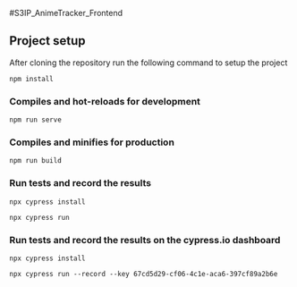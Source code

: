 #S3IP_AnimeTracker_Frontend

## Project setup
After cloning the repository run the following command to setup the project
```
npm install
```

### Compiles and hot-reloads for development
```
npm run serve
```

### Compiles and minifies for production
```
npm run build
```

### Run tests and record the results
```
npx cypress install

npx cypress run
```

### Run tests and record the results on the cypress.io dashboard
```
npx cypress install

npx cypress run --record --key 67cd5d29-cf06-4c1e-aca6-397cf89a2b6e
```
